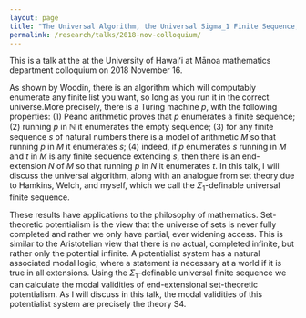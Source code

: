```yaml
---
layout: page
title: "The Universal Algorithm, the Universal Sigma_1 Finite Sequence, and Set-theoretic Potentialism"
permalink: /research/talks/2018-nov-colloquium/
---
```


This is a talk at the at the University of Hawaiʻi at Mānoa mathematics department colloquium on 2018 November 16.

As shown by Woodin, there is an algorithm which will computably enumerate any finite list you want, so long as you run it in the correct universe.<!--more-->More precisely, there is a Turing machine $p$, with the following properties: (1) Peano arithmetic proves that $p$ enumerates a finite sequence; (2) running $p$ in $\mathbb N$ it enumerates the empty sequence; (3) for any finite sequence $s$ of natural numbers there is a model of arithmetic $M$ so that running $p$ in $M$ it enumerates $s$; (4) indeed, if $p$ enumerates $s$ running in $M$ and $t$ in $M$ is any finite sequence extending $s$, then there is an end-extension $N$ of $M$ so that running $p$ in $N$ it enumerates $t$. In this talk, I will discuss the universal algorithm, along with an analogue from set theory due to Hamkins, Welch, and myself, which we call the $\Sigma_1$-definable universal finite sequence.

These results have applications to the philosophy of mathematics. Set-theoretic potentialism is the view that the universe of sets is never fully completed and rather we only have partial, ever widening access. This is similar to the Aristotelian view that there is no actual, completed infinite, but rather only the potential infinite. A potentialist system has a natural associated modal logic, where a statement is necessary at a world if it is true in all extensions. Using the $\Sigma_1$-definable universal finite sequence we can calculate the modal validities of end-extensional set-theoretic potentialism. As I will discuss in this talk, the modal validities of this potentialist system are precisely the theory S4.
